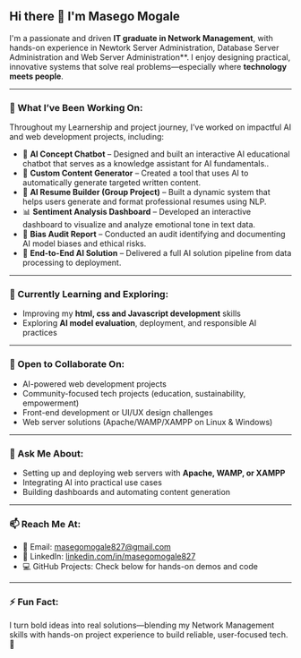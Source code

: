 
## Hi there 👋 I'm Masego Mogale

I'm a passionate and driven **IT graduate in Network Management**, with hands-on experience in Newtork Server Administration, Database Server Administration and Web Server Administration**. I enjoy designing practical, innovative systems that solve real problems—especially where **technology meets people**.

---

### 🔭 What I’ve Been Working On:

Throughout my Learnership and project journey, I’ve worked on impactful AI and web development projects, including:

- 🤖 **AI Concept Chatbot** – Designed and built an interactive AI educational chatbot that serves as a knowledge assistant for AI 
fundamentals..
- 📝 **Custom Content Generator** – Created a tool that uses AI to automatically generate targeted written content.
- 💼 **AI Resume Builder (Group Project)** – Built a dynamic system that helps users generate and format professional resumes using NLP.
- 📊 **Sentiment Analysis Dashboard** – Developed an interactive dashboard to visualize and analyze emotional tone in text data.
- 🧪 **Bias Audit Report** – Conducted an audit identifying and documenting AI model biases and ethical risks.
- 🚀 **End-to-End AI Solution** – Delivered a full AI solution pipeline from data processing to deployment.

---

### 🌱 Currently Learning and Exploring:

- Improving my **html, css and Javascript development** skills
- Exploring **AI model evaluation**, deployment, and responsible AI practices


---

### 👯 Open to Collaborate On:

- AI-powered web development projects  
- Community-focused tech projects (education, sustainability, empowerment)  
- Front-end development or UI/UX design challenges  
- Web server solutions (Apache/WAMP/XAMPP on Linux & Windows)

---

### 💬 Ask Me About:

- Setting up and deploying web servers with **Apache, WAMP, or XAMPP**
- Integrating AI into practical use cases
- Building dashboards and automating content generation


---

### 📫 Reach Me At:

- 📧 Email: masegomogale827@gmail.com  
- 🔗 LinkedIn: [linkedin.com/in/masegomogale827](https://www.linkedin.com/in/masego-mogale-809769306/)  
- 💻 GitHub Projects: Check below for hands-on demos and code

---

### ⚡ Fun Fact:

I turn bold ideas into real solutions—blending my Network Management skills with hands-on project experience to build reliable, user-focused tech. 🚀

